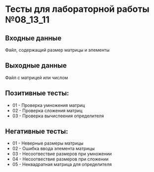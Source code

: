 # Тесты для лабораторной работы №08_13_11
## Входные данные
Файл, содержащий размер матрицы и элементы
## Выходные данные
Файл с матрицей или числом
## Позитивные тесты:
- 01 - Проверка умножения матриц
- 02 - Проверка сложения матриц
- 03 - Проверка вычислеения определителя
## Негативные тесты:
- 01 - Неверные размеры матрицы
- 02 - Ошибка ввода элемента матрицы
- 03 - Несоотвествие размеров при умножении
- 04 - Несоотвествие размеров при сложении
- 05 - Неквадратная матрица для определителя
